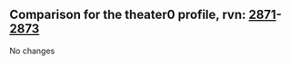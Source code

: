 ## Comparison for the theater0 profile, rvn: [2871](https://github.com/PRO100KatYT/FortniteProfileRevisions/tree/main/profiles/theater0/2871%20theater0.json)-[2873](https://github.com/PRO100KatYT/FortniteProfileRevisions/tree/main/profiles/theater0/2873%20theater0.json)

No changes
